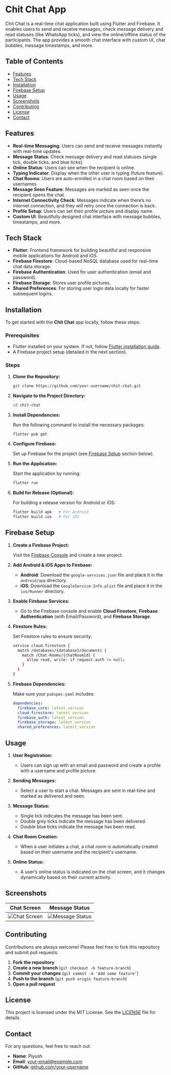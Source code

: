 # Chit Chat App

Chit Chat is a real-time chat application built using Flutter and Firebase. It enables users to send and receive messages, check message delivery and read statuses (like WhatsApp ticks), and view the online/offline status of the participants. The app provides a smooth chat interface with custom UI, chat bubbles, message timestamps, and more.  

## Table of Contents
- [Features](#features)
- [Tech Stack](#tech-stack)
- [Installation](#installation)
- [Firebase Setup](#firebase-setup)
- [Usage](#usage)
- [Screenshots](#screenshots)
- [Contributing](#contributing)
- [License](#license)
- [Contact](#contact)

## Features

- **Real-time Messaging**: Users can send and receive messages instantly with real-time updates.
- **Message Status**: Check message delivery and read statuses (single tick, double ticks, and blue ticks).
- **Online Status**: Users can see when the recipient is online.
- **Typing Indicator**: Display when the other user is typing (future feature).
- **Chat Rooms**: Users are auto-enrolled in a chat room based on their usernames.
- **Message Seen Feature**: Messages are marked as seen once the recipient opens the chat.
- **Internet Connectivity Check**: Messages indicate when there’s no internet connection, and they will retry once the connection is back.
- **Profile Setup**: Users can set their profile picture and display name.
- **Custom UI**: Beautifully designed chat interface with message bubbles, timestamps, and more.
  
## Tech Stack

- **Flutter**: Frontend framework for building beautiful and responsive mobile applications for Android and iOS.
- **Firebase Firestore**: Cloud-based NoSQL database used for real-time chat data storage.
- **Firebase Authentication**: Used for user authentication (email and password).
- **Firebase Storage**: Stores user profile pictures.
- **Shared Preferences**: For storing user login data locally for faster subsequent logins.

## Installation

To get started with the **Chit Chat** app locally, follow these steps:

### Prerequisites
- Flutter installed on your system. If not, follow [Flutter installation guide](https://flutter.dev/docs/get-started/install).
- A Firebase project setup (detailed in the next section).

### Steps

1. **Clone the Repository:**

    ```bash
    git clone https://github.com/your-username/chit-chat.git
    ```

2. **Navigate to the Project Directory:**

    ```bash
    cd chit-chat
    ```

3. **Install Dependencies:**

    Run the following command to install the necessary packages:

    ```bash
    flutter pub get
    ```

4. **Configure Firebase:**

    Set up Firebase for the project (see [Firebase Setup](#firebase-setup) section below).

5. **Run the Application:**

    Start the application by running:

    ```bash
    flutter run
    ```

6. **Build for Release (Optional):**

    For building a release version for Android or iOS:

    ```bash
    flutter build apk   # For Android
    flutter build ios   # For iOS
    ```

## Firebase Setup

1. **Create a Firebase Project:**

    Visit the [Firebase Console](https://console.firebase.google.com/) and create a new project.

2. **Add Android & iOS Apps to Firebase:**

    - **Android**: Download the `google-services.json` file and place it in the `android/app` directory.
    - **iOS**: Download the `GoogleService-Info.plist` file and place it in the `ios/Runner` directory.

3. **Enable Firebase Services:**

    - Go to the Firebase console and enable **Cloud Firestore**, **Firebase Authentication** (with Email/Password), and **Firebase Storage**.

4. **Firestore Rules:**

    Set Firestore rules to ensure security:

    ```bash
    service cloud.firestore {
      match /databases/{database}/documents {
        match /Chat-Rooms/{chatRoomId} {
          allow read, write: if request.auth != null;
        }
      }
    }
    ```

5. **Firebase Dependencies:**

    Make sure your `pubspec.yaml` includes:

    ```yaml
    dependencies:
      firebase_core: latest_version
      cloud_firestore: latest_version
      firebase_auth: latest_version
      firebase_storage: latest_version
      shared_preferences: latest_version
    ```

## Usage

1. **User Registration:**

    - Users can sign up with an email and password and create a profile with a username and profile picture.
    
2. **Sending Messages:**

    - Select a user to start a chat. Messages are sent in real-time and marked as delivered and seen.

3. **Message Status:**

    - Single tick indicates the message has been sent.
    - Double grey ticks indicate the message has been delivered.
    - Double blue ticks indicate the message has been read.

4. **Chat Room Creation:**

    - When a user initiates a chat, a chat room is automatically created based on their username and the recipient's username.

5. **Online Status:**

    - A user’s online status is indicated on the chat screen, and it changes dynamically based on their current activity.

## Screenshots

| Chat Screen | Message Status |
|-------------|----------------|
| ![Chat Screen](https://via.placeholder.com/300x600) | ![Message Status](https://via.placeholder.com/300x600) |

## Contributing

Contributions are always welcome! Please feel free to fork this repository and submit pull requests.

1. **Fork the repository**
2. **Create a new branch** (`git checkout -b feature-branch`)
3. **Commit your changes** (`git commit -m 'Add some feature'`)
4. **Push to the branch** (`git push origin feature-branch`)
5. **Open a pull request**

## License

This project is licensed under the MIT License. See the [LICENSE](LICENSE) file for details.

## Contact

For any questions, feel free to reach out:

- **Name**: Piyush
- **Email**: your-email@example.com
- **GitHub**: [github.com/your-username](https://github.com/your-username)


